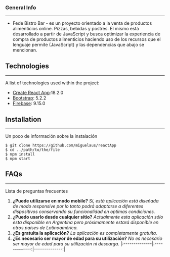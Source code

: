 ### General Info
***
- Fede Bistro Bar - es un proyecto orientado a la venta de productos alimenticios online.
Pizzas, bebidas y postres. 
El mismo está desarrollado a partir de JavaScript y busca optimizar la experiencia de compra de productos alimenticios haciendo uso de los recursos que el lenguaje permite (JavaScript) y las dependencias que abajo se mencionan.

## Technologies
***
A list of technologies used within the project:
* [Create React App](https://github.com/facebook/create-react-app):18.2.0
* [Bootstrap](https://getbootstrap.com/): 5.2.2 
* [Firebase](https://firebase.google.com/): 9.15.0

## Installation
***
Un poco de información sobre la instalación
```
$ git clone https://github.com/miguelaus/reactApp
$ cd ../path/to/the/file
$ npm install
$ npm start
```

## FAQs
***
Lista de preguntas frecuentes
1. **¿Puede utilizarse en modo mobile?**
*Sí, está aplicación está diseñada de modo responsive por lo tanto podrá adaptarse a diferentes dispositivos conservando su funcionalidad en optimas condiciones.*
2. **¿Puedo usarlo desde cualquier sitio?**
*Actualmente esta aplicación sólo esta disponible en Argentina pero próximamente estará disponible en otros países de Latinoamérica.*
3. **¿Es gratuita la aplicación?**
*La aplicación es completamente gratuita.*
4. **¿Es necesario ser mayor de edad para su utilización?**
*No es necesario ser mayor de edad para su utilización ni descarga.*
|:--------------|:-------------:|--------------:|
